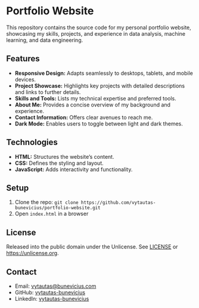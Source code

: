 # Portfolio Website

This repository contains the source code for my personal portfolio website, showcasing my skills, projects, and experience in data analysis, machine learning, and data engineering.

## Features

- **Responsive Design:** Adapts seamlessly to desktops, tablets, and mobile devices.
- **Project Showcase:** Highlights key projects with detailed descriptions and links to further details.
- **Skills and Tools:** Lists my technical expertise and preferred tools.
- **About Me:** Provides a concise overview of my background and experience.
- **Contact Information:** Offers clear avenues to reach me.
- **Dark Mode:** Enables users to toggle between light and dark themes.

## Technologies

- **HTML:** Structures the website’s content.
- **CSS:** Defines the styling and layout.
- **JavaScript:** Adds interactivity and functionality.

## Setup

1. Clone the repo: `git clone https://github.com/vytautas-bunevicius/portfolio-website.git`
2. Open `index.html` in a browser

## License

Released into the public domain under the Unlicense. See [LICENSE](LICENSE) or <https://unlicense.org>.

## Contact

- Email: vytautas@bunevicius.com
- GitHub: [vytautas-bunevicius](https://github.com/vytautas-bunevicius)
- LinkedIn: [vytautas-bunevicius](https://www.linkedin.com/in/vytautas-bunevicius/)